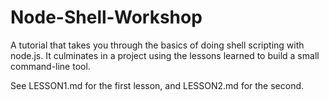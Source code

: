# Node-Shell-Workshop

A tutorial that takes you through the basics of doing shell scripting with node.js. It culminates in a project using the lessons learned to build a small command-line tool.

See LESSON1.md for the first lesson, and LESSON2.md for the second.
